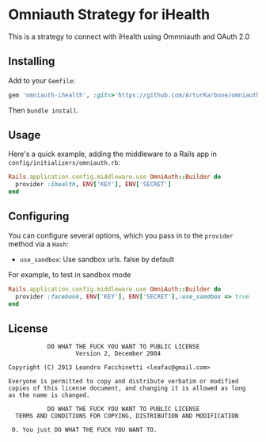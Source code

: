 # Omniauth Strategy for iHealth
This is a strategy to connect with iHealth using Ommniauth and OAuth 2.0


## Installing

Add to your `Gemfile`:

```ruby
gem 'omniauth-ihealth', :git=>'https://github.com/ArturKarbone/omniauth-ihealth.git'
```

Then `bundle install`.

## Usage


Here's a quick example, adding the middleware to a Rails app in `config/initializers/omniauth.rb`:

```ruby
Rails.application.config.middleware.use OmniAuth::Builder do
  provider :ihealth, ENV['KEY'], ENV['SECRET']
end
```


## Configuring

You can configure several options, which you pass in to the `provider` method via a `Hash`:

* `use_sandbox`: Use sandbox urls. false by default

For example, to test in sandbox mode

```ruby
Rails.application.config.middleware.use OmniAuth::Builder do
  provider :facebook, ENV['KEY'], ENV['SECRET'],:use_sandbox => true
end
```


License
-------

               DO WHAT THE FUCK YOU WANT TO PUBLIC LICENSE
                       Version 2, December 2004

    Copyright (C) 2013 Leandro Facchinetti <leafac@gmail.com>

    Everyone is permitted to copy and distribute verbatim or modified
    copies of this license document, and changing it is allowed as long
    as the name is changed.

               DO WHAT THE FUCK YOU WANT TO PUBLIC LICENSE
      TERMS AND CONDITIONS FOR COPYING, DISTRIBUTION AND MODIFICATION

     0. You just DO WHAT THE FUCK YOU WANT TO.